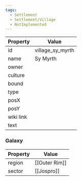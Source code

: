 ```yaml
---
tags:
  - Settlement
  - Settlement/Village
  - NotImplemented
---
```


| Property  | Value            |
| --------- | ---------------- |
| id        | village_sy_myrth |
| name      | Sy Myrth         |
| owner     |                  |
| culture   |                  |
| bound     |                  |
| type      |                  |
| posX      |                  |
| posY      |                  |
| wiki link |                  |
| text      |                  |

### Galaxy
| Property | Value         |
| -------- | ------------- |
| region   | [[Outer Rim]] |
| sector   | [[Jospro]]    |
